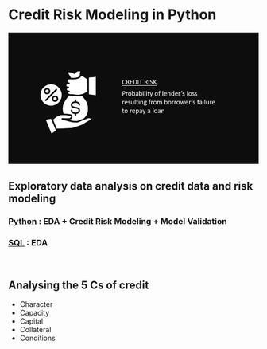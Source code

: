 # Credit Risk Modeling in Python
![](pics/crr.JPG)

## Exploratory data analysis on credit data and risk modeling <BR/>
### [Python](https://github.com/s1dewalker/Credit-Risk-Modeling-in-Python/blob/main/credit_risk_modeling-2.ipynb) : EDA + Credit Risk Modeling + Model Validation <br/>
### [SQL](https://github.com/s1dewalker/Credit-Risk-Modeling-in-Python/blob/main/SQLQuery_cr_loan2.sql) : EDA <br/>
<br/>

## Analysing the 5 Cs of credit

- Character
- Capacity
- Capital
- Collateral
- Conditions 





